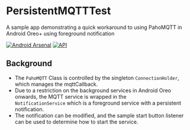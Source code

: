 # PersistentMQTTTest
A sample app demonstrating a quick workaround to using PahoMQTT in Android Oreo+ using foreground notification

[![Android Arsenal](https://img.shields.io/badge/Android%20Arsenal-Persistent%20Mqtt-brightgreen.svg?style=flat)](https://android-arsenal.com/details/3/8042) [![API](https://img.shields.io/badge/API-21%2B-blue.svg?style=flat)](https://android-arsenal.com/api?level=21)

## Background
* The ```PahoMQTT``` Class is controlled by the singleton ```ConnectionHolder```, which manages the mqttCallback.
* Due to a restriction on the background services in Android Oreo onwards, the MQTT service is wrapped in the<br>```NotificationService```
  which is a foreground service with a persistent notification.
* The notification can be modified, and the sample start button listener can be used to determine how to start the service.
